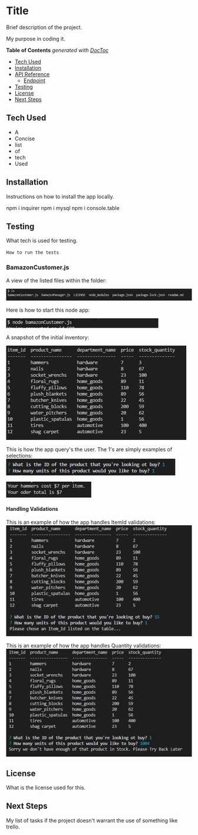 # Title

Brief description of the project.

My purpose in coding it.

<!-- START doctoc generated TOC please keep comment here to allow auto update -->
<!-- DON'T EDIT THIS SECTION, INSTEAD RE-RUN doctoc TO UPDATE -->
**Table of Contents**  *generated with [DocToc](https://github.com/thlorenz/doctoc)*

- [Tech Used](#tech-used)
- [Installation](#installation)
- [API Reference](#api-reference)
  - [Endpoint](#endpoint)
- [Testing](#testing)
- [License](#license)
- [Next Steps](#next-steps)

<!-- END doctoc generated TOC please keep comment here to allow auto update -->

## Tech Used

- A
- Concise
- list
- of
- tech
- Used

## Installation

Instructions on how to install the app locally.

npm i inquirer
npm i mysql
npm i console.table
## Testing

What tech is used for testing.

`How to run the tests`

### BamazonCustomer.js

A view of the listed files within the folder:

![picture](images/ProjectFiles.PNG)

Here is how to start this node app:

![picture](images/howToStartBamazonCustomer.PNG)

A snapshot of the initial inventory:

![picture](images/InitialTableBamazonCustomer.PNG)

This is how the app query's the user. The 1's are simply examples of selections:
![picture](images/BamazonCustomerInquirerPrompts.PNG)

![picture](images/BamazonCustomerCheckOutPrice.PNG)





#### Handling Validations
This is an example of how the app handles ItemId validations:
![picture](images/BamazonCustomerItemIdValidation.PNG)

This is an example of how the app handles Quantity validations:
![picture](images/BamazonCustomerQuantityValidator.PNG)










## License

What is the license used for this.

## Next Steps

My list of tasks if the project doesn't warrant the use of something like trello.